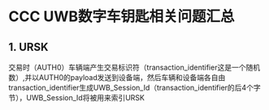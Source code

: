 # CCC UWB数字车钥匙相关问题汇总

## 1. URSK

交易时（AUTH0）车辆端产生交易标识符（transaction_identifier这是一个随机数）,并以AUTH0的payload发送到设备端，然后车辆和设备端各自由transaction_identifier生成UWB_Session_Id（transaction_identifier的后4个字节），UWB_Session_Id将被用来索引URSK